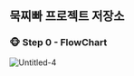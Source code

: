 ## 묵찌빠 프로젝트 저장소

### 🐵 Step 0 - FlowChart
![Untitled-4](https://user-images.githubusercontent.com/70251136/136756936-8960bbfb-14d7-4b40-bcf6-cb9d8772018a.png)
